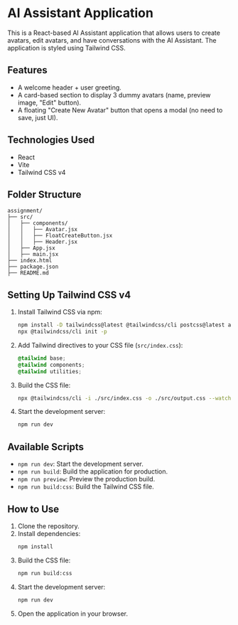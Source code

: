 # AI Assistant Application

This is a React-based AI Assistant application that allows users to create avatars, edit avatars, and have conversations with the AI Assistant. The application is styled using Tailwind CSS.

## Features
- A welcome header + user greeting.
- A card-based section to display 3 dummy avatars (name, preview image, "Edit" button).
- A floating "Create New Avatar" button that opens a modal (no need to save, just UI).
  
## Technologies Used
- React
- Vite
- Tailwind CSS v4

## Folder Structure
```
assignment/
├── src/
│   ├── components/
│   │   ├── Avatar.jsx
│   │   ├── FloatCreateButton.jsx
│   │   ├── Header.jsx
│   ├── App.jsx
│   ├── main.jsx
├── index.html
├── package.json
├── README.md
```

## Setting Up Tailwind CSS v4

1. Install Tailwind CSS via npm:
   ```bash
   npm install -D tailwindcss@latest @tailwindcss/cli postcss@latest autoprefixer@latest
   npx @tailwindcss/cli init -p
   ```

2. Add Tailwind directives to your CSS file (`src/index.css`):
   ```css
   @tailwind base;
   @tailwind components;
   @tailwind utilities;
   ```

3. Build the CSS file:
   ```bash
   npx @tailwindcss/cli -i ./src/index.css -o ./src/output.css --watch
   ```

4. Start the development server:
   ```bash
   npm run dev
   ```

## Available Scripts
- `npm run dev`: Start the development server.
- `npm run build`: Build the application for production.
- `npm run preview`: Preview the production build.
- `npm run build:css`: Build the Tailwind CSS file.

## How to Use
1. Clone the repository.
2. Install dependencies:
   ```bash
   npm install
   ```
3. Build the CSS file:
   ```bash
   npm run build:css
   ```
4. Start the development server:
   ```bash
   npm run dev
   ```
5. Open the application in your browser.
